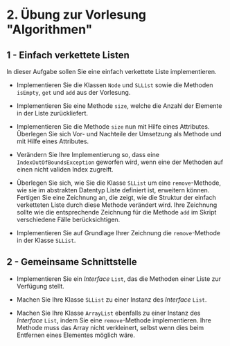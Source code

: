 # 2. Übung zur Vorlesung "Algorithmen"

## 1 - Einfach verkettete Listen

In dieser Aufgabe sollen Sie eine einfach verkettete Liste implementieren.

- Implementieren Sie die Klassen `Node` und `SLList` sowie die Methoden `isEmpty`, `get` und `add` aus der Vorlesung.

- Implementieren Sie eine Methode `size`, welche die Anzahl der Elemente in der Liste zurückliefert.

- Implementieren Sie die Methode `size` nun mit Hilfe eines Attributes. Überlegen Sie sich Vor- und Nachteile der Umsetzung als Methode und mit Hilfe eines Attributes.

- Verändern Sie Ihre Implementierung so, dass eine `IndexOutOfBoundsException` geworfen wird, wenn eine der Methoden auf einen nicht validen Index zugreift.

- Überlegen Sie sich, wie Sie die Klasse `SLList` um eine `remove`-Methode, wie sie im abstrakten Datentyp Liste definiert ist, erweitern können. Fertigen Sie eine Zeichnung an, die zeigt, wie die Struktur der einfach verketteten Liste durch diese Methode verändert wird. Ihre Zeichnung sollte wie die entsprechende Zeichnung für die Methode `add` im Skript verschiedene Fälle berücksichtigen.

- Implementieren Sie auf Grundlage Ihrer Zeichnung die `remove`-Methode in der Klasse `SLList`.

## 2 - Gemeinsame Schnittstelle

- Implementieren Sie ein _Interface_ `List`, das die Methoden einer Liste zur Verfügung stellt.

- Machen Sie Ihre Klasse `SLList` zu einer Instanz des _Interface_ `List`.

- Machen Sie Ihre Klasse `ArrayList` ebenfalls zu einer Instanz des _Interface_ `List`, indem Sie eine `remove`-Methode implementieren.
  Ihre Methode muss das Array nicht verkleinert, selbst wenn dies beim Entfernen eines Elementes möglich wäre.
